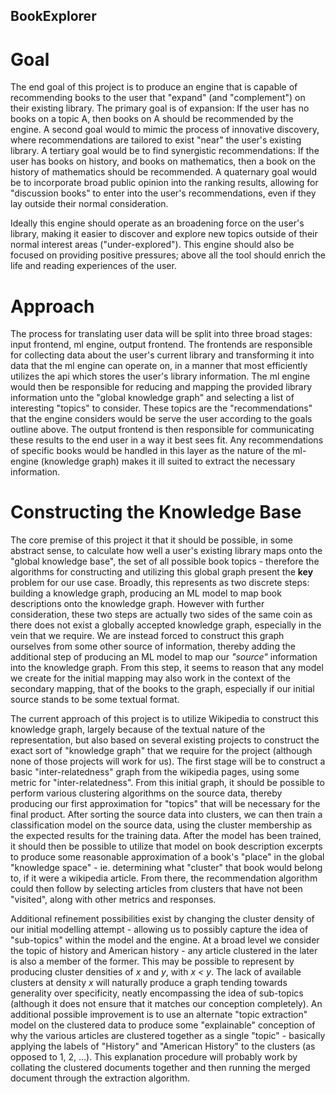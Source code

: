 ## BookExplorer

# Goal

The end goal of this project is to produce an engine that is capable of recommending books to the user that "expand" (and "complement") on their existing library. The primary goal is of expansion: If the user has no books on a topic A, then books on A should be recommended by the engine. A second goal would to mimic the process of innovative discovery, where recommendations are tailored to exist "near" the user's existing library. A tertiary goal would be to find synergistic recommendations: If the user has books on history, and books on mathematics, then a book on the history of mathematics should be recommended. A quaternary goal would be to incorporate broad public opinion into the ranking results, allowing for "discussion books" to enter into the user's recommendations, even if they lay outside their normal consideration.

Ideally this engine should operate as an broadening force on the user's library, making it easier to discover and explore new topics outside of their normal interest areas ("under-explored"). This engine should also be focused on providing positive pressures; above all the tool should enrich the life and reading experiences of the user.

# Approach

The process for translating user data will be split into three broad stages: input frontend, ml engine, output frontend. The frontends are responsible for collecting data about the user's current library and transforming it into data that the ml engine can operate on, in a manner that most efficiently utilizes the api which stores the user's library information. The ml engine would then be responsible for reducing and mapping the provided library information unto the "global knowledge graph" and selecting a list of interesting "topics" to consider. These topics are the "recommendations" that the engine considers would be serve the user according to the goals outline above. The output frontend is then responsible for communicating these results to the end user in a way it best sees fit. Any recommendations of specific books would be handled in this layer as the nature of the ml-engine (knowledge graph) makes it ill suited to extract the necessary information.

# Constructing the Knowledge Base

The core premise of this project it that it should be possible, in some abstract sense, to calculate how well a user's existing library maps onto the "global knowledge base", the set of all possible book topics - therefore the algorithms for constructing and utilizing this global graph present the **key** problem for our use case. Broadly, this represents as two discrete steps: building a knowledge graph, producing an ML model to map book descriptions onto the knowledge graph. However with further consideration, these two steps are actually two sides of the same coin as there does not exist a globally accepted knowledge graph, especially in the vein that we require. We are instead forced to construct this graph ourselves from some other source of information, thereby adding the additional step of producing an ML model to map our *"source"* information into the knowledge graph. From this step, it seems to reason that any model we create for the initial mapping may also work in the context of the secondary mapping, that of the books to the graph, especially if our initial source stands to be some textual format.

The current approach of this project is to utilize Wikipedia to construct this knowledge graph, largely because of the textual nature of the representation, but also based on several existing projects to construct the exact sort of "knowledge graph" that we require for the project (although none of those projects will work for us). The first stage will be to construct a basic "inter-relatedness" graph from the wikipedia pages, using some metric for "inter-relatedness". From this initial graph, it should be possible to perform various clustering algorithms on the source data, thereby producing our first approximation for "topics" that will be necessary for the final product. After sorting the source data into clusters, we can then train a classification model on the source data, using the cluster membership as the expected results for the training data. After the model has been trained, it should then be possible to utilize that model on book description excerpts to produce some reasonable approximation of a book's "place" in the global "knowledge space" - ie. determining what "cluster" that book would belong to, if it were a wikipedia article. From there, the recommendation algorithm could then follow by selecting articles from clusters that have not been "visited", along with other metrics and responses.

Additional refinement possibilities exist by changing the cluster density of our initial modelling attempt - allowing us to possibly capture the idea of "sub-topics" within the model and the engine. At a broad level we consider the topic of history and American history - any article clustered in the later is also a member of the former. This may be possible to represent by producing cluster densities of *x* and *y*, with *x < y*. The lack of available clusters at density *x* will naturally produce a graph tending towards generality over specificity, neatly encompassing the idea of sub-topics (although it does not ensure that it matches our conception completely). An additional possible improvement is to use an alternate "topic extraction" model on the clustered data to produce some "explainable" conception of why the various articles are clustered together as a single "topic" - basically applying the labels of "History" and "American History" to the clusters (as opposed to 1, 2, ...). This explanation procedure will probably work by collating the clustered documents together and then running the merged document through the extraction algorithm.
